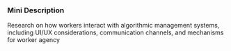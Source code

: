 ### Mini Description

Research on how workers interact with algorithmic management systems, including UI/UX considerations, communication channels, and mechanisms for worker agency
